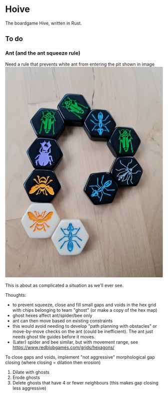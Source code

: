 # Hoive
The boardgame Hive, written in Rust.

## To do

### Ant (and the ant squeeze rule)

Need a rule that prevents white ant from entering the pit shown in image
![ant squeeze](/reference/ant_squeeze.jpeg "ant squeeze")

This is about as complicated a situation as we'll ever see.

Thoughts:

* to prevent squeeze, close and fill small gaps and voids in the hex grid with chips belonging to team "ghost" (or make a copy of the hex map)
* ghost hexes affect ant/spider/bee only
* ant can then move based on existing constraints
* this would avoid needing to develop "path planning with obstacles" or move-by-move checks on the ant (could be inefficient). The ant just needs ghost tile guides before it moves.
* (Later) spider and bee similar, but with movement range, see https://www.redblobgames.com/grids/hexagons/

To close gaps and voids, implement "not aggressive" morphological gap closing (where closing = dilation then erosion) 
1) Dilate with ghosts
2) Erode ghosts
3) Delete ghosts that have 4 or fewer neighbours (this makes gap closing less aggressive)
